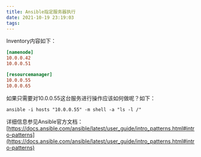 ```yaml
---
title: Ansible指定服务器执行
date: 2021-10-19 23:19:03
tags:
---
```


Inventory内容如下：

```INI
[namenode]
10.0.0.42
10.0.0.51

[resourcemanager]
10.0.0.55
10.0.0.65
```

如果只需要对10.0.0.55这台服务进行操作应该如何做呢？如下：

```Shell
ansible -i hosts "10.0.0.55" -m shell -a "ls -l /"
```

详细信息参见Ansible官方文档：[https://docs.ansible.com/ansible/latest/user_guide/intro_patterns.html#intro-patterns](https://docs.ansible.com/ansible/latest/user_guide/intro_patterns.html#intro-patterns)